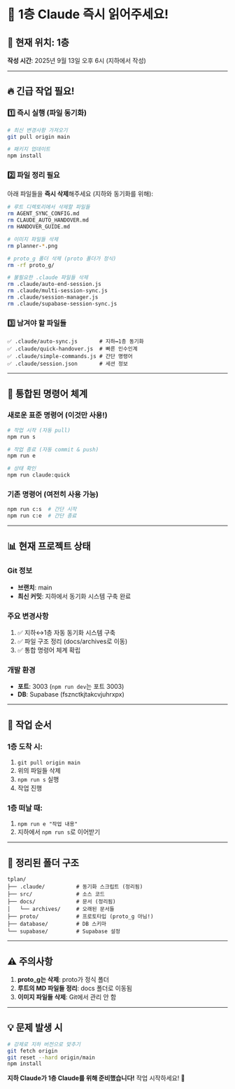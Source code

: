 # 🚨 1층 Claude 즉시 읽어주세요!

## 📍 현재 위치: 1층
**작성 시간**: 2025년 9월 13일 오후 6시 (지하에서 작성)

---

## 🔥 긴급 작업 필요!

### 1️⃣ **즉시 실행** (파일 동기화)
```bash
# 최신 변경사항 가져오기
git pull origin main

# 패키지 업데이트
npm install
```

### 2️⃣ **파일 정리 필요**
아래 파일들을 **즉시 삭제**해주세요 (지하와 동기화를 위해):

```bash
# 루트 디렉토리에서 삭제할 파일들
rm AGENT_SYNC_CONFIG.md
rm CLAUDE_AUTO_HANDOVER.md
rm HANDOVER_GUIDE.md

# 이미지 파일들 삭제
rm planner-*.png

# proto_g 폴더 삭제 (proto 폴더가 정식)
rm -rf proto_g/

# 불필요한 .claude 파일들 삭제
rm .claude/auto-end-session.js
rm .claude/multi-session-sync.js
rm .claude/session-manager.js
rm .claude/supabase-session-sync.js
```

### 3️⃣ **남겨야 할 파일들**
```
✅ .claude/auto-sync.js       # 지하↔1층 동기화
✅ .claude/quick-handover.js  # 빠른 인수인계
✅ .claude/simple-commands.js # 간단 명령어
✅ .claude/session.json       # 세션 정보
```

---

## 🎯 통합된 명령어 체계

### **새로운 표준 명령어** (이것만 사용!)
```bash
# 작업 시작 (자동 pull)
npm run s

# 작업 종료 (자동 commit & push)
npm run e

# 상태 확인
npm run claude:quick
```

### **기존 명령어** (여전히 사용 가능)
```bash
npm run c:s  # 간단 시작
npm run c:e  # 간단 종료
```

---

## 📊 현재 프로젝트 상태

### Git 정보
- **브랜치**: main
- **최신 커밋**: 지하에서 동기화 시스템 구축 완료

### 주요 변경사항
1. ✅ 지하↔1층 자동 동기화 시스템 구축
2. ✅ 파일 구조 정리 (docs/archives로 이동)
3. ✅ 통합 명령어 체계 확립

### 개발 환경
- **포트**: 3003 (`npm run dev`는 포트 3003)
- **DB**: Supabase (fsznctkjtakcvjuhrxpx)

---

## 🔄 작업 순서

### 1층 도착 시:
1. `git pull origin main`
2. 위의 파일들 삭제
3. `npm run s` 실행
4. 작업 진행

### 1층 떠날 때:
1. `npm run e "작업 내용"`
2. 지하에서 `npm run s`로 이어받기

---

## 📁 정리된 폴더 구조

```
tplan/
├── .claude/          # 동기화 스크립트 (정리됨)
├── src/              # 소스 코드
├── docs/             # 문서 (정리됨)
│   └── archives/     # 오래된 문서들
├── proto/            # 프로토타입 (proto_g 아님!)
├── database/         # DB 스키마
└── supabase/         # Supabase 설정
```

---

## ⚠️ 주의사항

1. **proto_g는 삭제**: proto가 정식 폴더
2. **루트의 MD 파일들 정리**: docs 폴더로 이동됨
3. **이미지 파일들 삭제**: Git에서 관리 안 함

---

## 💡 문제 발생 시

```bash
# 강제로 지하 버전으로 맞추기
git fetch origin
git reset --hard origin/main
npm install
```

**지하 Claude가 1층 Claude를 위해 준비했습니다!**
작업 시작하세요! 🚀